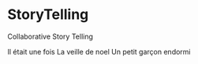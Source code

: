 # StoryTelling
Collaborative Story Telling

Il était une fois
La veille de noel
Un petit garçon endormi